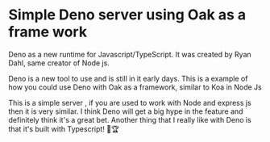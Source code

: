 # Simple Deno server using Oak as a frame work

Deno as a new runtime for Javascript/TypeScript.
It was created by Ryan Dahl, same creator of Node js.

Deno is a new tool to use and is still in it early days. This is a example of how you could use Deno with Oak as a framework, similar to Koa in Node Js

This is a simple server , if you are used to work with Node and express js then it is very similar. I think Deno will get a big hype in the feature and definitely think it's a great bet. Another thing that I really like with Deno is that it's built with Typescript! 🚀🏆
